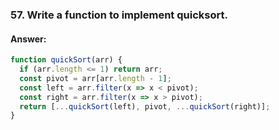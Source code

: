 
### **57. Write a function to implement quicksort.**

#### **Answer:**

```javascript
function quickSort(arr) {
  if (arr.length <= 1) return arr;
  const pivot = arr[arr.length - 1];
  const left = arr.filter(x => x < pivot);
  const right = arr.filter(x => x > pivot);
  return [...quickSort(left), pivot, ...quickSort(right)];
}
```


